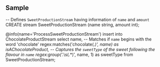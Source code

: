 ## Sample

-- Defines `SweetProductionStream` having information of `name` and `amount`
CREATE stream SweetProductionStream (name string, amount int);

@info(name='ProcessSweetProductionStream')
insert into ChocolateProductStream
select name, 
-- Matches if `name` begins with the word 'chocolate'
   regex:matches('chocolate(.*)', name) as isAChocolateProduct, 
-- Captures the `sweetType` of the sweet following the flavour in `name`
   regex:group('.*\s(.*)', name, 1) as sweetType
from SweetProductionStream;
